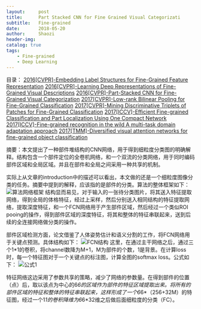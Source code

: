 ```yaml
---
layout:     post
title:      Part Stacked CNN for Fine Grained Visual Categorizati
subtitle:   Fine-grained
date:       2018-05-20
author:     Shaozi
header-img: 
catalog: true
tags:
    - Fine-grained
    - Deep Learning
---
```


目录：
[2016[CVPR]-Embedding Label Structures for Fine-Grained Feature Representation](https://arxiv.org/pdf/1512.02895)
[2016[CVPR]-Learning Deep Representations of Fine-Grained Visual Descriptions](https://arxiv.org/pdf/1605.05395)
[2016[CVPR]-Part-Stacked CNN for Fine-Grained Visual Categorization](https://arxiv.org/pdf/1512.08086)
[2017[CVPR]-Low-rank Bilinear Pooling for Fine-Grained Classification](https://arxiv.org/pdf/1611.05109)
[2017[CVPR]-Mining Discriminative Triplets of Patches for Fine-Grained Classification](https://arxiv.org/pdf/1605.01130)
[2017[ICCV]-Efficient Fine-grained Classification and Part Localization Using One Compact Network]()
[2017[ICCV]-Fine-grained recognition in the wild A multi-task domain adaptation approach]()
[2017[TMM]-Diversified visual attention networks for fine-grained object classification]()

摘要：本文提出了一种部件堆结构的CNN网络，用于得到细粒度分类图的明确解释。结构包含一个部件定位的全卷机网络，和一个双流的分类网络，用于同时编码部件区域和全局区域。并且在部件和全局之间采用一种共享的机制。

实际上从文章的introduction中的描述可以看出，本文做的还是一个细粒度图像分类的任务。摘要中提到的解释，应该指的是部件的分类。算法的整体框架如下：
![算法网络框架](https://upload-images.jianshu.io/upload_images/11609151-eb5ce274c4fb0636.png?imageMogr2/auto-orient/strip%7CimageView2/2/w/1240)
结构显而易见，对于输入的一张待分类图片，将其送入特征提取网络，得到全局的体格特征，经过上采样，然后分别送入相同结构的特征提取网络，提取深度特征，和一个FCN网络用于产生部件区域，然后经过一个类似ROI pooing的操作，得到部件区域的深度特征，将其和整体的特征串联起来，送到后续的全连接网络做分类的操作。

部件区域检测方面，论文借鉴了人体姿势估计和语义分割的工作，将FCN网络用于关键点预测。具体结构如下：
![FCN结构](https://upload-images.jianshu.io/upload_images/11609151-db24c974f3e1431a.png?imageMogr2/auto-orient/strip%7CimageView2/2/w/1240)
这里，在通过主干网络之后，通过三个1*1的卷积，将channel数降为M+1，M为部件的个数，1是背景。在计算loss时，每一个特征图对于一个关键点的标注图，计算全图的softmax loss。公式如下：
![公式1](https://upload-images.jianshu.io/upload_images/11609151-df1eac8c98148e88.png?imageMogr2/auto-orient/strip%7CimageView2/2/w/1240)

特征网络这边采用了参数共享的策略，减少了网络的参数量。在得到部件的位置（点）后，取以该点为中心的6*6的区域作为部件的特征区域提取出来。将所有的部件区域的特征和整体的特征串联起来，这样形成了一个6*6*（256+32M）的特征图，经过一个1*1的卷积降维为6*6*32维之后做后面细粒度的分类（FC）。
